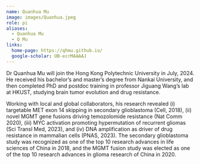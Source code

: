 ```yaml
---
name: Quanhua Mu
image: images/Quanhua.jpeg
role: pi
aliases:
  - Quanhua Mu
  - Q Mu
links:
  home-page: https://qhmu.github.io/
  google-scholar: UB-ecrMAAAAJ
---
```


Dr Quanhua Mu will join the Hong Kong Polytechnic University in July, 2024. He received his bachelor’s and master’s degree from Nankai University, and then completed PhD and postdoc training in professor Jiguang Wang’s lab at HKUST, studying brain tumor evolution and drug resistance.

Working with local and global collaborators, his research revealed (i) targetable MET exon 14 skipping in secondary glioblastoma (Cell, 2018), (ii) novel MGMT gene fusions driving temozolomide resistance (Nat Comm 2020), (iii) MYC activation promoting hypermutation of recurrent gliomas (Sci Transl Med, 2023), and (iv) DNA amplification as driver of drug resistance in mammalian cells (PNAS, 2023). The secondary glioblastoma study was recognized as one of the top 10 research advances in life sciences of China in 2018, and the MGMT fusion study was elected as one of the top 10 research advances in glioma research of China in 2020.
